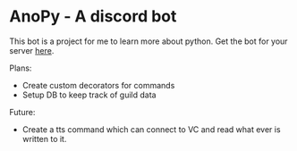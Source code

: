 # AnoPy - A discord bot

This bot is a project for me to learn more about python.
Get the bot for your server [here](https://discord.com/api/oauth2/authorize?client_id=1062042796871135282&permissions=3213376&scope=bot).

Plans:
 - Create custom decorators for commands
 - Setup DB to keep track of guild data


Future:
 - Create a tts command which can connect to VC and read what ever is written to it.